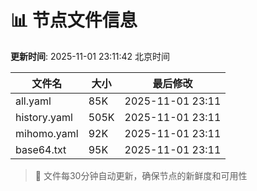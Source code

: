 # 📊 节点文件信息

**更新时间**: 2025-11-01 23:11:42 北京时间

| 文件名 | 大小 | 最后修改 |
|--------|------|----------|
| all.yaml | 85K | 2025-11-01 23:11 |
| history.yaml | 505K | 2025-11-01 23:11 |
| mihomo.yaml | 92K | 2025-11-01 23:11 |
| base64.txt | 95K | 2025-11-01 23:11 |

> 🔄 文件每30分钟自动更新，确保节点的新鲜度和可用性
